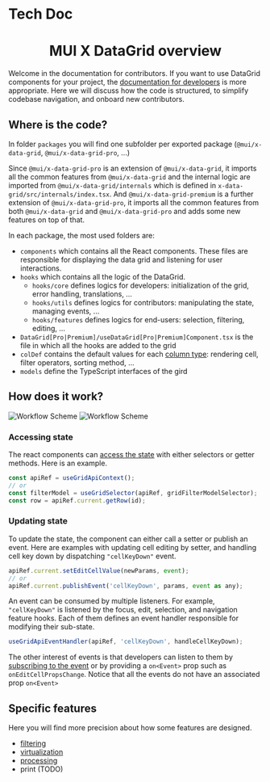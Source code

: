 # Tech Doc

<h1 align="center">MUI X DataGrid overview</h1>

Welcome in the documentation for contributors. If you want to use DataGrid components for your project, the [documentation for developers](https://mui.com/x/react-data-grid/getting-started/) is more appropriate.
Here we will discuss how the code is structured, to simplify codebase navigation, and onboard new contributors.

## Where is the code?

In folder `packages` you will find one subfolder per exported package (`@mui/x-data-grid`, `@mui/x-data-grid-pro`, ...)

Since `@mui/x-data-grid-pro` is an extension of `@mui/x-data-grid`, it imports all the common features from `@mui/x-data-grid` and the internal logic are imported from `@mui/x-data-grid/internals` which is defined in `x-data-grid/src/internals/index.tsx`. And `@mui/x-data-grid-premium` is a further extension of `@mui/x-data-grid-pro`, it imports all the common features from both `@mui/x-data-grid` and `@mui/x-data-grid-pro` and adds some new features on top of that.

In each package, the most used folders are:

- `components` which contains all the React components. These files are responsible for displaying the data grid and listening for user interactions.
- `hooks` which contains all the logic of the DataGrid.
  - `hooks/core` defines logics for developers: initialization of the grid, error handling, translations, ...
  - `hooks/utils` defines logics for contributors: manipulating the state, managing events, ...
  - `hooks/features` defines logics for end-users: selection, filtering, editing, ...
- `DataGrid[Pro|Premium]/useDataGrid[Pro|Premium]Component.tsx` is the file in which all the hooks are added to the grid
- `colDef` contains the default values for each [column type](https://mui.com/x/react-data-grid/column-definition/#column-types): rendering cell, filter operators, sorting method, ...
- `models` define the TypeScript interfaces of the gird

## How does it work?

![Workflow Scheme](./img/overviewSchemDark.svg#gh-dark-mode-only)
![Workflow Scheme](./img/overviewSchemLight.svg#gh-light-mode-only)

### Accessing state

The react components can [access the state](https://mui.com/x/react-data-grid/state/#access-the-state) with either selectors or getter methods.
Here is an example.

```js
const apiRef = useGridApiContext();
// or
const filterModel = useGridSelector(apiRef, gridFilterModelSelector);
const row = apiRef.current.getRow(id);
```

### Updating state

To update the state, the component can either call a setter or publish an event. Here are examples with updating cell editing by setter, and handling cell key down by dispatching `"cellKeyDown"` event.

```js
apiRef.current.setEditCellValue(newParams, event);
// or
apiRef.current.publishEvent('cellKeyDown', params, event as any);
```

An event can be consumed by multiple listeners.
For example, `"cellKeyDown"` is listened by the focus, edit, selection, and navigation feature hooks.
Each of them defines an event handler responsible for modifying their sub-state.

```js
useGridApiEventHandler(apiRef, 'cellKeyDown', handleCellKeyDown);
```

The other interest of events is that developers can listen to them by [subscribing to the event](https://mui.com/x/react-data-grid/events/#subscribing-to-events) or by providing a `on<Event>` prop such as `onEditCellPropsChange`.
Notice that all the events do not have an associated prop `on<Event>`

## Specific features

Here you will find more precision about how some features are designed.

- [filtering](./filtering.md)
- [virtualization](./virtualization.md)
- [processing](./processing.md)
- print (TODO)
